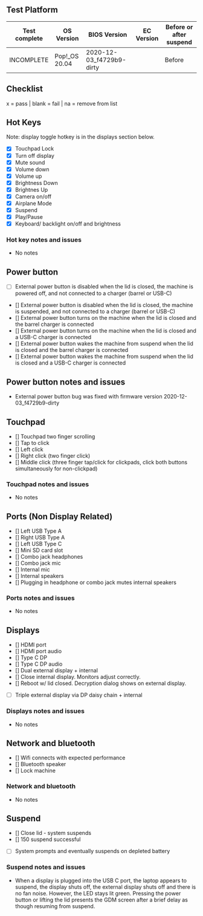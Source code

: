 ## Test Platform

| Test complete | OS Version     | BIOS Version              | EC Version | Before or after suspend |
| ------------- | -------------- | ------------------------- | ---------- | ----------------------- |
| INCOMPLETE    | Pop!\_OS 20.04 | 2020-12-03_f4729b9-dirty  |            | Before                  |

## Checklist
x = pass | blank = fail | na = remove from list

## Hot Keys

Note: display toggle hotkey is in the displays section below.

- [x] Touchpad Lock
- [x] Turn off display
- [x] Mute sound
- [x] Volume down
- [x] Volume up
- [x] Brightness Down
- [x] Brightnes Up
- [x] Camera on/off
- [x] Airplane Mode
- [x] Suspend
- [x] Play/Pause
- [x] Keyboard/ backlight on/off and brightness 

### Hot key notes and issues

- No notes

## Power button

- [ ] External power button is disabled when the lid is closed, the machine is powered off, and not connected to a charger (barrel or USB-C)
- [] External power button is disabled when the lid is closed, the machine is suspended, and not connected to a charger (barrel or USB-C)
- [] External power button turns on the machine when the lid is closed and the barrel charger is connected
- [] External power button turns on the machine when the lid is closed and a USB-C charger is connected
- [] External power button wakes the machine from suspend when the lid is closed and the barrel charger is connected
- [] External power button wakes the machine from suspend when the lid is closed and a USB-C charger is connected

## Power button notes and issues

- External power button bug was fixed with firmware version 2020-12-03_f4729b9-dirty

## Touchpad

- [] Touchpad two finger scrolling 
- [] Tap to click
- [] Left click
- [] Right click (two finger click)
- [] Middle click (three finger tap/click for clickpads, click both buttons simultaneously for non-clickpad)

### Touchpad notes and issues

- No notes

## Ports (Non Display Related)

- [] Left USB Type A
- [] Right USB Type A
- [] Left USB Type C
- [] Mini SD card slot
- [] Combo jack headphones
- [] Combo jack mic
- [] Internal mic
- [] Internal speakers
- [] Plugging in headphone or combo jack mutes internal speakers

### Ports notes and issues

- No notes

## Displays

- [] HDMI port
- [] HDMI port audio
- [] Type C DP
- [] Type C DP audio
- [] Dual external display + internal
- [] Close internal display. Monitors adjust correctly.
- [] Reboot w/ lid closed. Decryption dialog shows on external display.
- [ ] Triple external display via DP daisy chain + internal

### Displays notes and issues

- No notes

## Network and bluetooth

- [] Wifi connects with expected performance
- [] Bluetooth speaker
- [] Lock machine

### Network and bluetooth

- No notes

## Suspend

- [] Close lid - system suspends
- [] 150 suspend successful
- [ ] System prompts and eventually suspends on depleted battery

### Suspend notes and issues

- When a display is plugged into the USB C port, the laptop appears to suspend, the display shuts off, the external display shuts off and there is no fan noise. However, the LED stays lit green. Pressing the power button or lifting the lid presents the GDM screen after a brief delay as though resuming from suspend.
